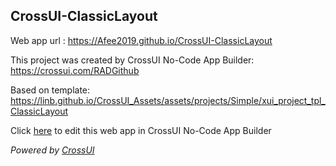 ## CrossUI-ClassicLayout
Web app url : https://Afee2019.github.io/CrossUI-ClassicLayout

This project was created by CrossUI No-Code App Builder: https://crossui.com/RADGithub

Based on template: https://linb.github.io/CrossUI_Assets/assets/projects/Simple/xui_project_tpl_ClassicLayout

Click [here](https://crossui.com/RADGithub/#!from=github&owner=Afee2019&repo=CrossUI-ClassicLayout) to edit this web app in CrossUI No-Code App Builder

<i>Powered by [CrossUI](https://crossui.com)</i>
